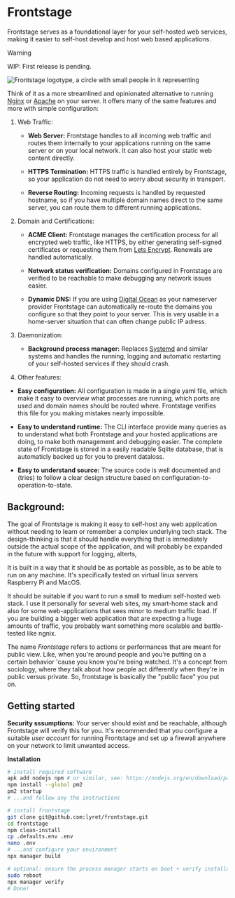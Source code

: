 # Frontstage

Frontstage serves as a foundational layer for your self-hosted web services, making it easier to self-host develop and host web based applications.

> [!WARNING]  
> WIP: First release is pending.

![Frontstage logotype, a circle with small people in it representing ](./assets/frontstage-logo.png)

Think of it as a more streamlined and opinionated alternative to running [Nginx](https://www.nginx.com) or [Apache](https://httpd.apache.org) on your server. It offers many of the same features and more with simple configuration:

1. Web Traffic:

   - **Web Server:** Frontstage handles to all incoming web traffic and routes them internally to your applications running on the same server or on your local network. It can also host your static web content directly.

   - **HTTPS Termination:** HTTPS traffic is handled entirely by Frontstage, so your application do not need to worry about security in transport.

   - **Reverse Routing:** Incoming requests is handled by requested hostname, so if you have multiple domain names direct to the same server, you can route them to different running applications.

2. Domain and Certifications:

   - **ACME Client:** Frontstage manages the certification process for all encrypted web traffic, like HTTPS, by either generating self-signed certificates or requesting them from [Lets Encrypt](https://letsencrypt.org). Renewals are handled automatically.

   - **Network status verification:** Domains configured in Frontstage are verified to be reachable to make debugging any network issues easier.

   - **Dynamic DNS:** If you are using [Digital Ocean](https://www.digitalocean.com) as your nameserver provider Frontstage can automatically re-route the domains you configure so that they point to your server. This is very usable in a home-server situation that can often change public IP adress.

3. Daemonization:

   - **Background process manager:** Replaces [Systemd](https://en.wikipedia.org/wiki/Systemd) and similar systems and handles the running, logging and automatic restarting of your self-hosted services if they should crash.

4. Other features:

- **Easy configuration:** All configuration is made in a single yaml file, which make it easy to overview what processes are running, which ports are used and domain names should be routed where. Frontstage verifies this file for you making mistakes nearly impossible.

- **Easy to understand runtime:** The CLI interface provide many queries as to understand what both Frontstage and your hosted applications are doing, to make both management and debugging easier. The complete state of Frontstage is stored in a easily readable Sqlite database, that is automaticly backed up for you to prevent dataloss.

- **Easy to understand source:** The source code is well documented and (tries) to follow a clear design structure based on configuration-to-operation-to-state.

## Background:

The goal of Frontstage is making it easy to self-host any web application without needing to learn or remember a complex underlying tech stack. The design-thinking is that it should handle everything that is immediately outside the actual scope of the application, and will probably be expanded in the future with support for logging, alterts,

It is built in a way that it should be as portable as possible, as to be able to run on any machine. It's specifically tested on virtual linux servers Raspberry Pi and MacOS.

It should be suitable if you want to run a small to medium self-hosted web stack. I use it personally for several web sites, my smart-home stack and also for some web-applications that sees minor to medium traffic load. If you are building a bigger web application that are expecting a huge amounts of traffic, you probably want something more scalable and battle-tested like ngnix.

The name _Frontstage_ refers to actions or performances that are meant for public view. Like, when you're around people and you're putting on a certain behavior 'cause you know you're being watched. It's a concept from sociology, where they talk about how people act differently when they're in public versus private. So, frontstage is basically the "public face" you put on.

## Getting started

**Security sssumptions:**
Your server should exist and be reachable, although Frontstage will verify this for you. It's recommended that you configure a suitable _user account_ for running Frontstage and set up a firewall anywhere on your network to limit unwanted access.

**Installation**

```sh
# install required software
apk add nodejs npm # or similar, see: https://nodejs.org/en/download/package-manager
npm install --global pm2
pm2 startup
# ...and follow any the instructions

# install frontstage
git clone git@github.com:lyret/frontstage.git
cd frontstage
npm clean-install
cp .defaults.env .env
nano .env
# ...and configure your environment
npx manager build

# optional: ensure the process manager starts on boot + verify installation
sudo reboot
npx manager verify
# Done!
```
